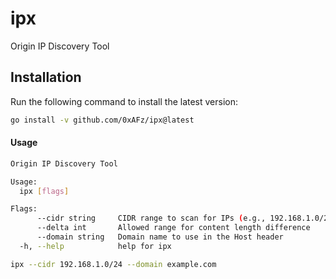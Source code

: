 # ipx
Origin IP Discovery Tool

## Installation
Run the following command to install the latest version:
```bash
go install -v github.com/0xAFz/ipx@latest
```
#### Usage
```bash
Origin IP Discovery Tool

Usage:
  ipx [flags]

Flags:
      --cidr string     CIDR range to scan for IPs (e.g., 192.168.1.0/24)
      --delta int       Allowed range for content length difference
      --domain string   Domain name to use in the Host header
  -h, --help            help for ipx
```
```bash
ipx --cidr 192.168.1.0/24 --domain example.com
```
